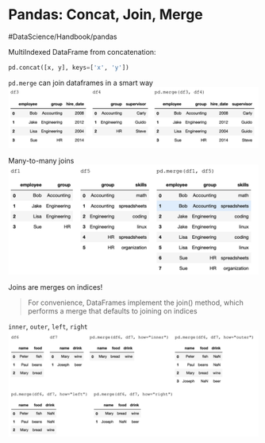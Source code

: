 # Pandas: Concat, Join, Merge
#DataScience/Handbook/pandas


MultiIndexed DataFrame from concatenation:
```python
pd.concat([x, y], keys=['x', 'y'])
```


`pd.merge` can join dataframes in a smart way
![](Pandas%20Concat,%20Join,%20Merge/88026D9E-6844-4ABD-A023-5BCBE7BA237B.png)

Many-to-many joins
![](Pandas%20Concat,%20Join,%20Merge/CCF93E42-609C-4744-96BD-7C23EBD4024D.png)

Joins are merges on indices!
> For convenience, DataFrames implement the join() method, which performs a merge that defaults to joining on indices  

`inner`, `outer`, `left`, `right`
![](Pandas%20Concat,%20Join,%20Merge/A47386EC-9DA1-43DD-9446-7E74022AD59F.png)

